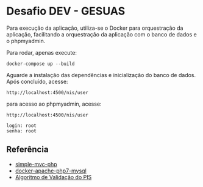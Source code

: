 # Desafio DEV - GESUAS

Para execução da aplicação, utiliza-se o Docker para orquestração da aplicação, facilitando a orquestração da aplicação com o banco de dados e o phpmyadmin.

Para rodar, apenas execute:
```
docker-compose up --build
```

Aguarde a instalação das dependências e inicialização do banco de dados. Após concluído, acesse:

```
http://localhost:4500/nis/user
```

para acesso ao phpmyadmin, acesse:
```
http://localhost:4500/nis/user

login: root
senha: root
```

## Referência

 - [simple-mvc-php](https://github.com/alexmpereira/simple-mvc-php)
 - [docker-apache-php7-mysql](https://github.com/theandersonn/docker-apache-php7-mysql/blob/master/docker-compose.yaml)
  - [Algoritmo de Validação do PIS](https://www.macoratti.net/alg_pis.htm)
